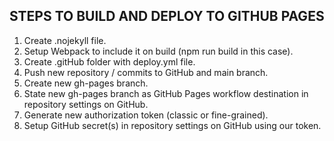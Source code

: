 
## STEPS TO BUILD AND DEPLOY TO GITHUB PAGES
1. Create .nojekyll file.
2. Setup Webpack to include it on build (npm run build in this case).
3. Create .gitHub folder with deploy.yml file.
4. Push new repository / commits to GitHub and main branch.
5. Create new gh-pages branch.
6. State new gh-pages branch as GitHub Pages workflow destination in repository settings on GitHub.
7. Generate new authorization token (classic or fine-grained).
8. Setup GitHub secret(s) in repository settings on GitHub using our token.